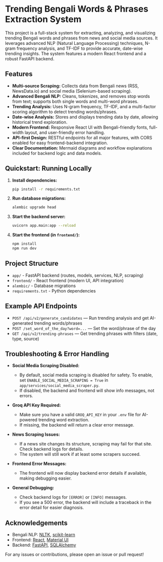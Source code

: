 # Trending Bengali Words & Phrases Extraction System

This project is a full-stack system for extracting, analyzing, and visualizing trending Bengali words and phrases from news and social media sources. It leverages advanced NLP (Natural Language Processing) techniques, N-gram frequency analysis, and TF-IDF to provide accurate, date-wise trending insights. The system features a modern React frontend and a robust FastAPI backend.

## Features

- **Multi-source Scraping:** Collects data from Bengali news (RSS, NewsData.io) and social media (Selenium-based scraping).
- **Advanced Bengali NLP:** Cleans, tokenizes, and removes stop words from text; supports both single words and multi-word phrases.
- **Trending Analysis:** Uses N-gram frequency, TF-IDF, and a multi-factor scoring algorithm to detect trending words/phrases.
- **Date-wise Analysis:** Stores and displays trending data by date, allowing historical trend exploration.
- **Modern Frontend:** Responsive React UI with Bengali-friendly fonts, full-width layout, and user-friendly error handling.
- **API-first Design:** RESTful endpoints for all major features, with CORS enabled for easy frontend-backend integration.
- **Clear Documentation:** Mermaid diagrams and workflow explanations included for backend logic and data models.

## Quickstart: Running Locally

1. **Install dependencies:**
   ```bash
   pip install -r requirements.txt
   ```
2. **Run database migrations:**
   ```bash
   alembic upgrade head
   ```
3. **Start the backend server:**
   ```bash
   uvicorn app.main:app --reload
   ```
4. **Start the frontend (in `frontend/`):**
   ```bash
   npm install
   npm run dev
   ```

## Project Structure

- `app/` - FastAPI backend (routes, models, services, NLP, scraping)
- `frontend/` - React frontend (modern UI, API integration)
- `alembic/` - Database migrations
- `requirements.txt` - Python dependencies

## Example API Endpoints

- `POST /api/v2/generate_candidates` — Run trending analysis and get AI-generated trending words/phrases
- `POST /set_word_of_the_day?word=...` — Set the word/phrase of the day
- `GET /api/v2/trending-phrases` — Get trending phrases with filters (date, type, source)

## Troubleshooting & Error Handling

- **Social Media Scraping Disabled:**
  - By default, social media scraping is disabled for safety. To enable, set `ENABLE_SOCIAL_MEDIA_SCRAPING = True` in `app/services/social_media_scraper.py`.
  - If disabled, the backend and frontend will show info messages, not errors.

- **Groq API Key Required:**
  - Make sure you have a valid `GROQ_API_KEY` in your `.env` file for AI-powered trending word extraction.
  - If missing, the backend will return a clear error message.

- **News Scraping Issues:**
  - If a news site changes its structure, scraping may fail for that site. Check backend logs for details.
  - The system will still work if at least some scrapers succeed.

- **Frontend Error Messages:**
  - The frontend will now display backend error details if available, making debugging easier.

- **General Debugging:**
  - Check backend logs for `[ERROR]` or `[INFO]` messages.
  - If you see a 500 error, the backend will include a traceback in the error detail for easier diagnosis.

## Acknowledgements
- Bengali NLP: [NLTK](https://www.nltk.org/), [scikit-learn](https://scikit-learn.org/)
- Frontend: [React](https://react.dev/), [Material UI](https://mui.com/)
- Backend: [FastAPI](https://fastapi.tiangolo.com/), [SQLAlchemy](https://www.sqlalchemy.org/)


For any issues or contributions, please open an issue or pull request!